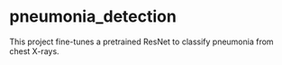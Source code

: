 # pneumonia_detection
This project fine-tunes a pretrained ResNet to classify pneumonia from chest X-rays.
